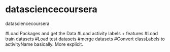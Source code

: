 # datasciencecoursera
datasciencecoursera


#Load Packages and get the Data
#Load activity labels + features
#Load train datasets
#Load test datasets
#merge datasets
#Convert classLabels to activityName basically. More explicit.

